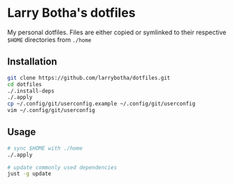 # Larry Botha's dotfiles

My personal dotfiles. Files are either copied or symlinked to their respective
`$HOME` directories from `./home`

## Installation

```sh
git clone https://github.com/larrybotha/dotfiles.git
cd dotfiles
./.install-deps
./.apply
cp ~/.config/git/userconfig.example ~/.config/git/userconfig
vim ~/.config/git/userconfig
```

## Usage

```sh
# sync $HOME with ./home
./.apply

# update commonly used dependencies
just -g update
```

